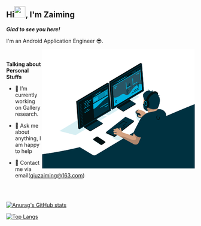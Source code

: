 ## Hi<img src="https://raw.githubusercontent.com/MartinHeinz/MartinHeinz/master/wave.gif" width="30px" height="30px">, I'm Zaiming

***Glad to see you here!***

I'm an Android Application Engineer 😎.

<img alt="Coder gif" align="right" alt="GIF" src="https://github.com/qiuzaiming/qiuzaiming/blob/master/coder.gif?raw=true" width="408" height="318" />

</br>

**Talking about Personal Stuffs**

- 🚀 I’m currently working on Gallery research.
- 💬 Ask me about anything, I am happy to help
- 📧 Contact me via email(qiuzaiming@163.com)

  </br></br>

[![Anurag's GitHub stats](https://github-readme-stats.vercel.app/api?username=qiuzaiming&show_icons=true)](https://github.com/anuraghazra/github-readme-stats)

[![Top Langs](https://github-readme-stats.vercel.app/api/top-langs/?username=qiuzaiming&hide=HTML,css,php&layout=compact&show_icons=true)](https://github.com/anuraghazra/github-readme-stats)

</br>
